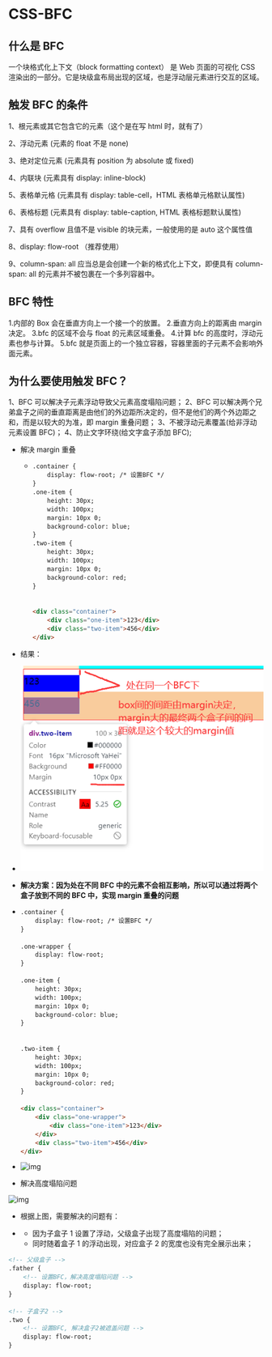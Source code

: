 # CSS-BFC

## 什么是 BFC

一个块格式化上下文（block formatting context） 是 Web 页面的可视化 CSS 渲染出的一部分。它是块级盒布局出现的区域，也是浮动层元素进行交互的区域。

## 触发 BFC 的条件

1、根元素或其它包含它的元素（这个是在写 html 时，就有了）

2、浮动元素 (元素的 float 不是 none)

3、绝对定位元素 (元素具有 position 为 absolute 或 fixed)

4、内联块 (元素具有 display: inline-block)

5、表格单元格 (元素具有 display: table-cell，HTML 表格单元格默认属性)

6、表格标题 (元素具有 display: table-caption, HTML 表格标题默认属性)

7、具有 overflow 且值不是 visible 的块元素，一般使用的是 auto 这个属性值

8、display: flow-root （推荐使用）

9、column-span: all 应当总是会创建一个新的格式化上下文，即便具有 column-span: all 的元素并不被包裹在一个多列容器中。

## BFC 特性

1.内部的 Box 会在垂直方向上一个接一个的放置。 2.垂直方向上的距离由 margin 决定。 3.bfc 的区域不会与 float 的元素区域重叠。 4.计算 bfc 的高度时，浮动元素也参与计算。 5.bfc 就是页面上的一个独立容器，容器里面的子元素不会影响外面元素。

## 为什么要使用触发 BFC？

1、BFC 可以解决子元素浮动导致父元素高度塌陷问题； 2、BFC 可以解决两个兄弟盒子之间的垂直距离是由他们的外边距所决定的，但不是他们的两个外边距之和，而是以较大的为准，即 margin 重叠问题； 3、不被浮动元素覆盖(给非浮动元素设置 BFC)； 4、防止文字环绕(给文字盒子添加 BFC);

- 解决 margin 重叠

  - ```HTML
    .container {
        display: flow-root; /* 设置BFC */
    }
    .one-item {
        height: 30px;
        width: 100px;
        margin: 10px 0;
        background-color: blue;
    }
    .two-item {
        height: 30px;
        width: 100px;
        margin: 10px 0;
        background-color: red;
    }


    <div class="container">
        <div class="one-item">123</div>
        <div class="two-item">456</div>
    </div>
    ```

- 结果：

- ![img](../../public/css-bfc.png)

- **解决方案：因为处在不同 BFC 中的元素不会相互影响，所以可以通过将两个盒子放到不同的 BFC 中，实现 margin 重叠的问题**

- ```HTML
  .container {
      display: flow-root; /* 设置BFC */
  }

  .one-wrapper {
      display: flow-root;
  }

  .one-item {
      height: 30px;
      width: 100px;
      margin: 10px 0;
      background-color: blue;
  }


  .two-item {
      height: 30px;
      width: 100px;
      margin: 10px 0;
      background-color: red;
  }

  <div class="container">
      <div class="one-wrapper">
          <div class="one-item">123</div>
      </div>
      <div class="two-item">456</div>
  </div>
  ```

- ![img](../../public/b573d952-e9ac-493a-9026-24a1a8eef8ea.png)

- 解决高度塌陷问题

![img](../../public/76063934-5130-4bf7-b9f4-8ee9e2a94689.png)

- 根据上图，需要解决的问题有：

- - 因为子盒子 1 设置了浮动，父级盒子出现了高度塌陷的问题；
  - 同时随着盒子 1 的浮动出现，对应盒子 2 的宽度也没有完全展示出来；

```HTML
<!-- 父级盒子 -->
.father {
    <!-- 设置BFC，解决高度塌陷问题 -->
    display: flow-root;
}

<!-- 子盒子2 -->
.two {
    <!-- 设置BFC, 解决盒子2被遮盖问题 -->
    display: flow-root;
}
```
